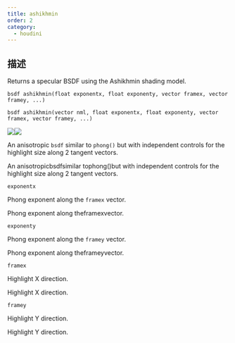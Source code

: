 ```yaml
---
title: ashikhmin
order: 2
category:
  - houdini
---
```

    
## 描述

Returns a specular BSDF using the Ashikhmin shading model.

`bsdf ashikhmin(float exponentx, float exponenty, vector framex, vector framey, ...)`

`bsdf ashikhmin(vector nml, float exponentx, float exponenty, vector framex, vector framey, ...)`

![](../../images/rendering/ashikhmin1.png)![](../../images/rendering/ashikhmin2.png)

An anisotropic `bsdf` similar to `phong()` but with independent controls for
the highlight size along 2 tangent vectors.

An anisotropicbsdfsimilar tophong()but with independent controls for the
highlight size along 2 tangent vectors.

`exponentx`

Phong exponent along the `framex` vector.

Phong exponent along theframexvector.

`exponenty`

Phong exponent along the `framey` vector.

Phong exponent along theframeyvector.

`framex`

Highlight X direction.

Highlight X direction.

`framey`

Highlight Y direction.

Highlight Y direction.
